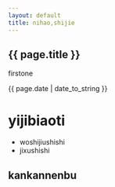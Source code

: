```yaml
---
layout: default
title: nihao,shijie
---
```

<h2>{{ page.title }}</h2>
<p>firstone</p>
<p>{{ page.date | date_to_string }}</p>

# yijibiaoti

- woshijiushishi
- jixushishi

## kankannenbu
